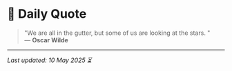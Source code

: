 # 📜 Daily Quote

> "We are all in the gutter, but some of us are looking at the stars. "  
> — **Oscar Wilde**

---

_Last updated: 10 May 2025 ⏳_
